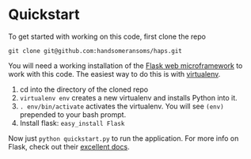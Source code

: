 # Quickstart

To get started with working on this code, first clone the repo

    git clone git@github.com:handsomeransoms/haps.git

You will need a working installation of the [Flask web microframework] to work
with this code. The easiest way to do this is with [virtualenv].

1.  cd into the directory of the cloned repo
2.  `virtualenv env` creates a new virtualenv and installs Python into it.
3.  `. env/bin/activate` activates the virtualenv. You will see `(env)`
    prepended to your bash prompt.
4.  Install flask: `easy_install Flask`

Now just `python quickstart.py` to run the application. For more info on
Flask, check out their [excellent docs].

[virtualenv]: http://www.arthurkoziel.com/2008/10/22/working-virtualenv/
[Flask web microframework]: http://flask.pocoo.org/
[excellent docs]: http://flask.pocoo.org/docs/
